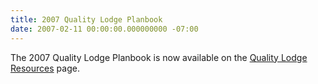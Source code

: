 ```yaml
---
title: 2007 Quality Lodge Planbook
date: 2007-02-11 00:00:00.000000000 -07:00
---
```

The 2007 Quality Lodge Planbook is now available on the <a href="http://western.oa-bsa.org/resources/qualitylodge">Quality Lodge Resources</a> page.
